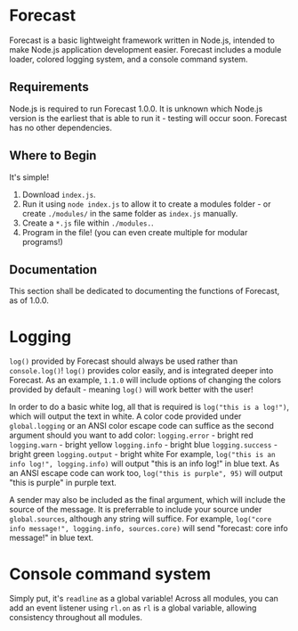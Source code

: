 # Forecast
Forecast is a basic lightweight framework written in Node.js, intended to make Node.js application development easier. 
Forecast includes a module loader, colored logging system, and a console command system.

## Requirements
Node.js is required to run Forecast 1.0.0. It is unknown which Node.js version is the earliest that is able to run it - testing will occur soon.
Forecast has no other dependencies.

## Where to Begin
It's simple! 
1. Download `index.js`.
2. Run it using `node index.js` to allow it to create a modules folder - or create `./modules/` in the same folder as `index.js` manually.
3. Create a `*.js` file within `./modules.`.
4. Program in the file! (you can even create multiple for modular programs!)

## Documentation
This section shall be dedicated to documenting the functions of Forecast, as of 1.0.0.

# Logging
`log()` provided by Forecast should always be used rather than `console.log()`!
`log()` provides color easily, and is integrated deeper into Forecast. 
As an example, `1.1.0` will include options of changing the colors provided by default - meaning `log()` will work better with the user!

In order to do a basic white log, all that is required is `log("this is a log!")`, which will output the text in white. 
A color code provided under `global.logging` or an ANSI color escape code can suffice as the second argument should you want to add color:
`logging.error` - bright red
`logging.warn` - bright yellow
`logging.info` - bright blue
`logging.success` - bright green
`logging.output` - bright white
For example, `log("this is an info log!", logging.info)` will output "this is an info log!" in blue text.
As an ANSI escape code can work too, `log("this is purple", 95)` will output "this is purple" in purple text.

A sender may also be included as the final argument, which will include the source of the message. It is preferrable to include your source under `global.sources`, although any string will suffice.
For example, `log("core info message!", logging.info, sources.core)` will send "forecast: core info message!" in blue text.

# Console command system
Simply put, it's `readline` as a global variable! Across all modules, you can add an event listener using `rl.on` as `rl` is a global variable, allowing consistency throughout all modules.
